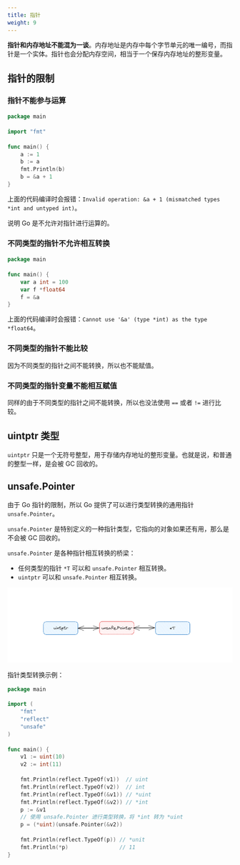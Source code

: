 ```yaml
---
title: 指针
weight: 9
---
```


**指针和内存地址不能混为一谈**。内存地址是内存中每个字节单元的唯一编号，而指针是一个实体。指针也会分配内存空间，相当于一个保存内存地址的整形变量。

## 指针的限制

### 指针不能参与运算

```go
package main

import "fmt"

func main() {
	a := 1
	b := a
	fmt.Println(b)
	b = &a + 1
}
```

上面的代码编译时会报错：`Invalid operation: &a + 1 (mismatched types *int and untyped int)`。

说明 Go 是不允许对指针进行运算的。

### 不同类型的指针不允许相互转换

```go
package main

func main() {	
	var a int = 100
	var f *float64
	f = &a
}
```

上面的代码编译时会报错：`Cannot use '&a' (type *int) as the type *float64`。

### 不同类型的指针不能比较

因为不同类型的指针之间不能转换，所以也不能赋值。

### 不同类型的指针变量不能相互赋值

同样的由于不同类型的指针之间不能转换，所以也没法使用 `==` 或者 `!=` 进行比较。

## uintptr 类型

`uintptr` 只是一个无符号整型，用于存储内存地址的整形变量。也就是说，和普通的整型一样，是会被 GC 回收的。

## unsafe.Pointer

由于 Go 指针的限制，所以 Go 提供了可以进行类型转换的通用指针 `unsafe.Pointer`。

`unsafe.Pointer` 是特别定义的一种指针类型，它指向的对象如果还有用，那么是不会被 GC 回收的。

`unsafe.Pointer` 是各种指针相互转换的桥梁：

- 任何类型的指针 `*T` 可以和 `unsafe.Pointer` 相互转换。
- `uintptr` 可以和 `unsafe.Pointer` 相互转换。

![pointer](https://raw.githubusercontent.com/shipengqi/illustrations/61f9eba25ea2a7f36ba14a9f6c06e13f14378c5d/go/pointer.png)

指针类型转换示例：

```go
package main

import (
	"fmt"
	"reflect"
	"unsafe"
)

func main() {
	v1 := uint(10)
	v2 := int(11)

	fmt.Println(reflect.TypeOf(v1))  // uint
	fmt.Println(reflect.TypeOf(v2))  // int
	fmt.Println(reflect.TypeOf(&v1)) // *uint
	fmt.Println(reflect.TypeOf(&v2)) // *int
	p := &v1
	// 使用 unsafe.Pointer 进行类型转换，将 *int 转为 *uint
	p = (*uint)(unsafe.Pointer(&v2))

	fmt.Println(reflect.TypeOf(p)) // *unit
	fmt.Println(*p)                // 11
}
```
